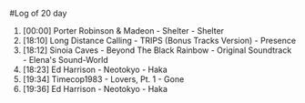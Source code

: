 #Log of 20 day

1. [00:00] Porter Robinson & Madeon - Shelter - Shelter
1. [18:10] Long Distance Calling - TRIPS (Bonus Tracks Version) - Presence
1. [18:12] Sinoia Caves - Beyond The Black Rainbow - Original Soundtrack - Elena's Sound-World
1. [18:23] Ed Harrison - Neotokyo - Haka
1. [19:34] Timecop1983 - Lovers, Pt. 1 - Gone
1. [19:36] Ed Harrison - Neotokyo - Haka
